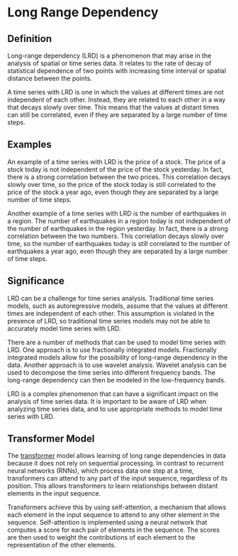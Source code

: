 # Long Range Dependency

## Definition

Long-range dependency (LRD) is a phenomenon that may arise in the analysis of spatial or time series data. It relates to the rate of decay of statistical dependence of two points with increasing time interval or spatial distance between the points.

A time series with LRD is one in which the values at different times are not independent of each other. Instead, they are related to each other in a way that decays slowly over time. This means that the values at distant times can still be correlated, even if they are separated by a large number of time steps.

## Examples

An example of a time series with LRD is the price of a stock. The price of a stock today is not independent of the price of the stock yesterday. In fact, there is a strong correlation between the two prices. This correlation decays slowly over time, so the price of the stock today is still correlated to the price of the stock a year ago, even though they are separated by a large number of time steps.

Another example of a time series with LRD is the number of earthquakes in a region. The number of earthquakes in a region today is not independent of the number of earthquakes in the region yesterday. In fact, there is a strong correlation between the two numbers. This correlation decays slowly over time, so the number of earthquakes today is still correlated to the number of earthquakes a year ago, even though they are separated by a large number of time steps.

## Significance

LRD can be a challenge for time series analysis. Traditional time series models, such as autoregressive models, assume that the values at different times are independent of each other. This assumption is violated in the presence of LRD, so traditional time series models may not be able to accurately model time series with LRD.

There are a number of methods that can be used to model time series with LRD. One approach is to use fractionally integrated models. Fractionally integrated models allow for the possibility of long-range dependency in the data. Another approach is to use wavelet analysis. Wavelet analysis can be used to decompose the time series into different frequency bands. The long-range dependency can then be modeled in the low-frequency bands.

LRD is a complex phenomenon that can have a significant impact on the analysis of time series data. It is important to be aware of LRD when analyzing time series data, and to use appropriate methods to model time series with LRD.

## Transformer Model

The [transformer](Transformer) model allows learning of long range dependencies in data because it does not rely on sequential processing. In contrast to recurrent neural networks (RNNs), which process data one step at a time, transformers can attend to any part of the input sequence, regardless of its position. This allows transformers to learn relationships between distant elements in the input sequence.

Transformers achieve this by using self-attention, a mechanism that allows each element in the input sequence to attend to any other element in the sequence. Self-attention is implemented using a neural network that computes a score for each pair of elements in the sequence. The scores are then used to weight the contributions of each element to the representation of the other elements.